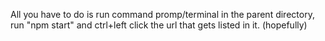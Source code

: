 All you have to do is run command promp/terminal in the parent directory, run "npm start" and ctrl+left click the url that gets listed in it. (hopefully)
